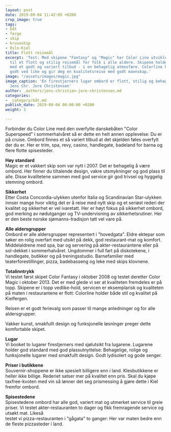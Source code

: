 ```yaml
---
layout: post
date: 2019-09-04 11:42:05 +0200
crop_image: true
tags:
- båt
- ferge
- skip
- kruseship
- Oslo-Kiel
title: Flott reisemål
excerpt: 'Test: Med skipene "Fantasy" og "Magic" har Color Line utviklet Oslo-Kiel-fergen
  til et flott og stilig reisemål for folk i alle aldere. Skipene holder høy standard
  med et godt og variert tilbud - i en behagelig atmosfære. Colorline holder skipene
  godt ved like og gir deg en kvalitetsreise med godt mannskap.'
image: "/assets/images/magic.jpg"
image_caption: 'En firestjerners lugar ombord er flott, stilig og behagelig. Foto:
  Jens Chr. Jore Christensen'
author: _authors/jens-christian-jore-christensen.md
categories:
- _category/båt.md
publish_date: 2019-09-04 00:00:00 +0200
weight: 3

---
```

  
Forbinder du Color Line med den overfylte danskebåten "Color Superspeed" i sommerhalvåret så er dette en helt annen opplevelse: Du er på cruise. Ombord finnes et så variert tilbud at det skjelden føles overfylt der du er. Her er trim, spa, revy, casino, handlegate, badeland for barna og flere flotte spisesteder.

**Høy standard**  
Magic er et vakkert skip som var nytt i 2007. Det er behagelig å være ombord. Her finner du tiltalende design, vakre utsmykninger og god plass til alle. Disse kvalitetene sammen med god service gir god trivsel og hyggelig stemning ombord.

**Sikkerhet**  
Etter Costa Concordia-ulykken utenfor Italia og Scandinavian Star-ulykken innser mange hvor viktig det er å reise med nytt skip og et seriøst rederi der kvalitet og sikkerhet er vel ivaretatt. Her er høyt fokus på sikkerhet ombord, god merking av nødutganger og TV-undervisning av sikkerhetsrutiner. Her er den beste norske sjømanns-tradisjon tatt vel vare på.  
  
**Alle aldersgrupper**  
Ombord er alle aldersgrupper representert i "hovedgata". Eldre ektepar som søker en rolig overfart med utsikt på dekk, god restaurant-mat og komfort. Middelaldrene med spa, bar og servering på akter-restaurantene eller på sol-dekket i sommerhalvåret. Ungdommer i full fart på diskotekene, i handlegate, butikker og på treningsstudio. Barnefamilier med teaterforestillinger, pizza, badebasseng og leke med skips klovnene.

**Totalinntrykk**  
Vi testet først skipet Color Fantasy i oktober 2008 og testet deretter Color Magic i oktober 2013. Det er med glede vi ser at kvaliteten fremdeles er på topp. Skipene er i topp vedlike-hold, servicen er eksemplarisk og kvaliteten på maten i restaurantene er flott: Colorline holder både stil og kvalitet på Kielfergen.

Reisen er et godt ferievalg som passer til mange anledninger og for alle aldersgrupper.

Vakker kunst, smakfullt design og funksjonelle løsninger preger dette komfortable skipet.

**Lugar**  
Vi booket to lugarer firestjerners med sjølutsikt fra lugarene. Lugarene holder god standard med god plassutnyttelse: Behagelige, rolige og funksjonelle lugarer med smakfullt design. Godt lydisolert og gode senger.

**Priser i butikkene**  
Souvernir-shoppene er ikke spesielt billigere enn i land. Klesbutikkene er heller ikke billige. Rederiet satser mer på kvalitet enn pris. Skal du kjøpe taxfree-kvoten med vin så lønner det seg prismessing å gjøre dette i Kiel fremfor ombord.

**Spisestedene**  
Spisestedene ombord har alle god, variert mat og utmerket service til greie priser. Vi testet akter-restauranten to dager og fikk fremragende service og utsøkt mat. Likeså  
testet vi pizza-restauranten i "gågata" to ganger: Her var maten bedre enn de fleste pizzasteder i land.